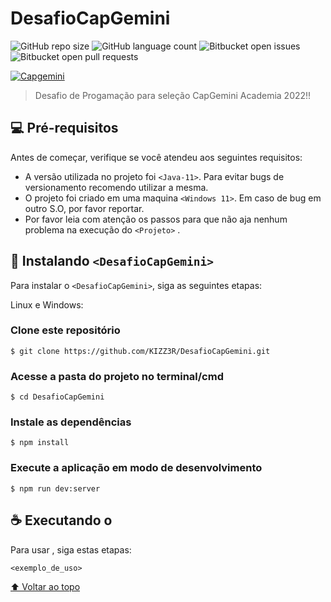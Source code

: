 # DesafioCapGemini 

<a name="home"></a>

![GitHub repo size](https://img.shields.io/github/repo-size/iuricode/README-template?style=for-the-badge)
![GitHub language count](https://img.shields.io/github/languages/count/iuricode/README-template?style=for-the-badge)
![Bitbucket open issues](https://img.shields.io/bitbucket/issues/iuricode/README-template?style=for-the-badge)
![Bitbucket open pull requests](https://img.shields.io/bitbucket/pr-raw/iuricode/README-template?style=for-the-badge)

[![Capgemini](https://user-images.githubusercontent.com/83569102/154752661-6d50b0fe-cc5f-490e-8c13-1808db911db9.png)](https://capgemini.proway.com.br/)


> Desafio de Progamação para seleção CapGemini Academia 2022!!

## 💻 Pré-requisitos

Antes de começar, verifique se você atendeu aos seguintes requisitos:

* A versão utilizada no projeto foi `<Java-11>`. Para evitar bugs de versionamento recomendo utilizar a mesma.
* O projeto foi criado em uma maquina `<Windows 11>`. Em caso de bug em outro S.O, por favor reportar.
* Por favor leia com atenção os passos para que não aja nenhum problema na execução do `<Projeto>` .

## 🚀 Instalando `<DesafioCapGemini>`

Para instalar o `<DesafioCapGemini>`, siga as seguintes etapas:

Linux e Windows:

### Clone este repositório
```
$ git clone https://github.com/KIZZ3R/DesafioCapGemini.git
```
### Acesse a pasta do projeto no terminal/cmd
```
$ cd DesafioCapGemini
```
### Instale as dependências
```
$ npm install
```
### Execute a aplicação em modo de desenvolvimento
```
$ npm run dev:server
```

## ☕ Executando o <DesafioCapGemini>

Para usar <DesafioCapGemini>, siga estas etapas:

```
<exemplo_de_uso>
```

[⬆ Voltar ao topo](#home)<br>
